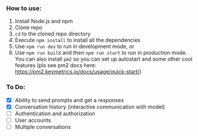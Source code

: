 ### How to use:
1. Install Node.js and npm
2. Clone repo
3. ```cd``` to the cloned repo directory
4. Execute ```npm install``` to install all the dependencies
5. Use ```npm run dev``` to run in development mode, or
6. Use ```npm run build``` and then ```npm run start``` to run in production mode. You can also install ```pm2``` so you can set up autostart and some other cool features (pls see pm2 docs here: https://pm2.keymetrics.io/docs/usage/quick-start/)
   
### To Do:
- [x] Ability to send prompts and get a responses
- [x] Conversation history (interactive communication with model)
- [ ] Authentication and authorization
- [ ] User accounts
- [ ] Multiple conversations
